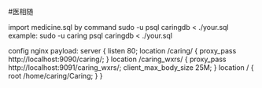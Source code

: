 #医相随


import medicine.sql by command
sudo -u <user for psql in os> psql caringdb < ./your.sql
example: sudo -u caring psql caringdb < ./your.sql 

config nginx payload:
  server
        {
             listen 80;
             location /caring/ {
                proxy_pass http://localhost:9090/caring/;
             }
             location /caring_wxrs/ {
                proxy_pass http://localhost:9091/caring_wxrs/;
                client_max_body_size 25M;
             }
             location / {
                root /home/caring/Caring;
             }
        }
